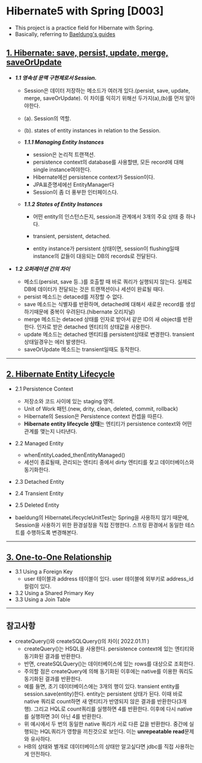 # Hibernate5 with Spring [D003]

- This project is a practice field for Hibernate with Spring.
- Basically, referring to [Baeldung's guides](https://www.baeldung.com/)

## [1. Hibernate: save, persist, update, merge, saveOrUpdate](https://www.baeldung.com/hibernate-save-persist-update-merge-saveorupdate)

- ***1.1 영속성 문맥 구현체로서 Session.***
    - Session은 데이터 저장하는 메소드가 여러개 있다.(persist, save, update, merge, saveOrUpdate). 이 차이를 익히기 위해선 두가지(a),(b)를 먼저 알아야한다.
    - (a). Session의 역할.
    - (b). states of entity instances in relation to the Session.

    
    - ***1.1.1 Managing Entity Instances***
        - session은 논리적 트랜잭션.
        - persistence context의 database를 사용할땐, 모든 record에 대해 single instance여야한다.
        - Hibernate에선 persistence context가 Session이다.
        - JPA표준명세에선 EntityManager다
        - Session이 좀 더 풍부한 인터페이스다.

    - ***1.1.2 States of Entity Instances***
        - 어떤 entity의 인스턴스든지, session과 관계에서 3개의 주요 상태 중 하나다.
        - transient, persistent, detached.

        - entity instance가 persistent 상태이면, session이 flushing일때 instance의 값들이 대응되는 DB의 records로 전달된다.
    
- ***1.2 오퍼레이션 간의 차이***
    - 메소드(persist, save 등..)를 호출할 때 바로 쿼리가 실행되지 않는다. 실제로 DB에 데이터가 전달되는 것은 트랜잭션이나 세션이 완료될 때다.
    - persist 메소드는 detaced를 저장할 수 없다.
    - save 메소드는 식별자를 반환하며, detached에 대해서 새로운 record를 생성하기때문에 중복이 우려된다.(hibernate 오리지널)
    - merge 메소드는 detaced 상태를 인자로 받아서 같은 ID의 새 object를 반환한다. 인자로 받은 detached 엔티티의 상태값을 사용한다.
    - update 메소드는 detached 엔티티를 persistent상태로 변경한다. transient상태일경우는 에러 발생한다.
    - saveOrUpdate 메소드는 transient일때도 동작한다.

---

## [2. Hibernate Entity Lifecycle](https://www.baeldung.com/hibernate-entity-lifecycle)

- 2.1 Persistence Context
    - 저장소와 코드 사이에 있는 staging 영역.
    - Unit of Work 패턴.(new, drity, clean, deleted, commit, rollback)
    - Hibernate의 Session은 Persistence context 컨셉을 따른다.
    - **Hibernate entity lifecycle 상태**는 엔티티가 persistence context와 어떤 관계를 맺는지 나타낸다.

- 2.2 Managed Entity
    - whenEntityLoaded_thenEntityManaged()
    - 세션이 종료될때, 관리되는 엔티티 중에서 dirty 엔티티를 찾고 데이터베이스와 동기화한다.
- 2.3 Detached Entity
- 2.4 Transient Entity
- 2.5 Deleted Entity

- baeldung의 HibernateLifecycleUnitTest는 Spring을 사용하지 않기 때문에, Session을 사용하기 위한 환경설정을 직접 진행한다. 스프링 환경에서 동일한 테스트를 수행하도록 변경해본다.

---

## [3. One-to-One Relationship](https://www.baeldung.com/jpa-one-to-one)
- 3.1 Using a Foreign Key
  - user 테이블과 address 테이블이 있다. user 테이블에 외부키로 address_id 컬럼이 있다.
- 3.2 Using a Shared Primary Key
- 3.3 Using a Join Table

---
## 참고사항
- createQuery()와 createSQLQuery()의 차이( 2022.01.11 )
    - createQuery()는 HSQL을 사용한다. persistence context에 있는 엔티티와 동기화된 결과를 반환한다.
    - 반면, createSQLQuery()는 데이터베이스에 있는 rows를 대상으로 조회한다.
    - 주의할 점은 createQuery에 의해 동기화된 이후에는 native를 이용한 쿼리도 동기화된 결과를 반환한다.
    - 예를 들면, 초기 데이터베이스에는 3개의 행이 있다. transient entity를 session.save(entity)한다. entity는 persistent 상태가 된다. 이때 바로 native 쿼리로 count하면 새 엔티티가 반영되지 않은 결과를 반환한다(3개 행). 그리고 HQL로 count쿼리를 실행하면 4를 반환한다. 이후에 다시 native를 실행하면 3이 아닌 4를 반환한다.
    - 위 예시에서 두 번의 동일한 native 쿼리가 서로 다른 값을 반환한다. 중간에 실행되는 HQL쿼리가 영향을 끼친것으로 보인다. 이는 **unrepeatable read**문제와 유사하다.
    - HB의 상태와 별개로 데이터베이스의 상태만 알고싶다면 jdbc를 직접 사용하는게 안전하다.
